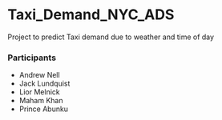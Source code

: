 # Taxi_Demand_NYC_ADS
Project to predict Taxi demand due to weather and time of day
### Participants
* Andrew Nell
* Jack Lundquist
* Lior Melnick
* Maham Khan
* Prince Abunku
